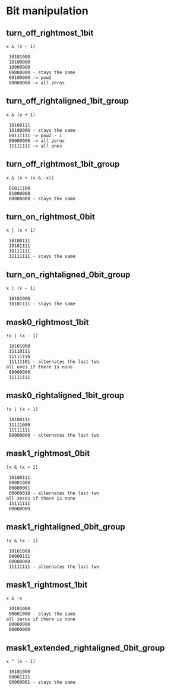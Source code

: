 # Bit manipulation

## turn_off_rightmost_1bit

`x & (x - 1)`

```text
 10101000
 10100000
 10000000
 00000000 - stays the same
 00100000 -> pow2
 00000000 -> all zeros
```

## turn_off_rightaligned_1bit_group

`x & (x + 1)`

```text
 10100111
 10100000 - stays the same
 00111111 -> pow2 - 1
 00000000 -> all zeros
 11111111 -> all ones
```

## turn_off_rightmost_1bit_group

`x & (x + (x & -x))`

```text
 01011100
 01000000
 00000000 - stays the same
```

## turn_on_rightmost_0bit

`x | (x + 1)`

```text
 10100111
 10101111
 10111111
 11111111 - stays the same
```

## turn_on_rightaligned_0bit_group

`x | (x - 1)`

```text
 10101000
 10101111 - stays the same
```

## mask0_rightmost_1bit

`!x | (x - 1)`

```text
 10101000
 11110111
 11111110
 11111101 - alternates the last two
all ones if there is none
 00000000
 11111111
```

## mask0_rightaligned_1bit_group

`!x | (x + 1)`

```text
 10100111
 11111000
 11111111
 00000000 - alternates the last two
```

## mask1_rightmost_0bit

`!x & (x + 1)`

```text
 10100111
 00001000
 00000001
 00000010 - alternates the last two
all zeros if there is none
 11111111
 00000000
```

## mask1_rightaligned_0bit_group

`!x & (x - 1)`

```text
 10101000
 00000111
 00000000
 11111111 - alternates the last two
```

## mask1_rightmost_1bit

`x & -x`

```text
 10101000
 00001000 - stays the same
all zeros if there is none
 00000000
 00000000
```

## mask1_extended_rightaligned_0bit_group

`x ^ (x - 1)`

```text
 10101000
 00001111
 00000001 - stays the same
```
